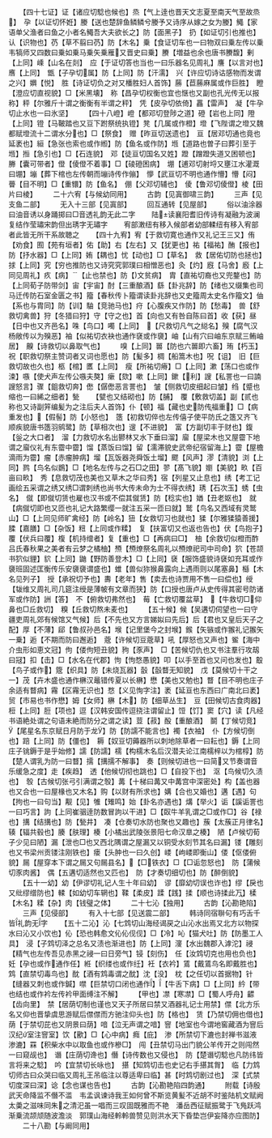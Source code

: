 <!-- { "loadSidebar": true } -->
　　【四十七证】证【诸应切騐也候也】烝【气上逹也晋天文志夏至南天气至故烝】　孕【以证切怀姙】媵【送也楚辞鱼鳞鳞兮媵予又诗序从嫁之女为媵】鱦【家语单父渔者曰鱼之小者名鱦吾大夫欲长之】防【面黑子】　扔【如证切引也推也】认【识物也】芿【草不翦曰芿】防【木名】乗【食证切车也一曰物双曰乗左传以乗韦犒师又四数曰乗如乗马乗矢乗雁又晋史曰乗】賸【増益也余也唐书賸馥】剰【上同】嵊【山名在剡】　应【于证切答也当也一曰乐器名见周礼】譍【以言对也】噟【上同】　甑【子孕切属】防【上同】防【汗濡】　兴【许应切诗诂感物而发谓之兴】嬹【悦】　胜【诗证切负之对又橎胜妇人首饰】蕂【苣蕂麻属或作巨胜】　瞪【澄应切直视貌】□【米黑壊】　称【昌孕切权衡也宜也惬也又副也孔光传无以报称】秤【尔雅斤十谓之衡衡有半谓之秤】　凭【皮孕切依倚】靐【雷声】　凝【牛孕切止水也一曰氷坚】
　　【四十八嶝】嶝【都邓切登陟之道】磴【岩也上同】隥【上同】镫【马鞁踏也又豆下跗祭统执镫】凳【几属或作橙】墱【飞陛谓之墱又魏都赋墱流十二谓水分也】□【祭食】　赠【昨亘切送遗也】　亘【居邓切通也竟也延袤也】絙【急张也索也或作縆】防【鱼名或作防】堩【道路也曽子曰葬引至于堩】搄【急引也】□【石连貌】　邓【徒亘切国名又姓】蹬【蹭蹬失道又困顿也】幐【囊可带者】僜【倰僜不着事】□【碐磴困病】　堋【逋邓切射埒又壅江水灌溉曰堋】塴【葬下棺也左传朝而塴诗传作傰】　懜【武亘切不明也通作懵】懵【闷】瞢【目不明】□【重镮】防【鱼名】　倗【父邓切辅也】　倰【鲁邓切倰僜】棱【田片曰棱】
　　二十六宥【与候幼同用】
　　古韵【见寘御啸三韵】
　　三声【见支鱼二部】
　　无入十三部【见寘部】
　　回互通转【见屋部】
　　俗以油涂器曰油音诱以身踊掷曰□音透礼韵无此二字
　　陆读襄阳耆旧传诗有凝融为波澜复结作莹璛宋韵但出琇字无璛字
　　宥部潄纽有移入候部者幼部輮纽有移入宥部者此皆无所干系故聴之
　　【四十九宥】宥【于救切寛也通作又礼记王三又】侑【劝食】囿【苑有垣者】佑【助】右【左右】又【犹更也】祐【福祐】酭【报也】防【抒水器】□【上同】姷【耦也】忧【动也】□【草名】　救【居佑切防也拯也】捄【上同】究【穷也推防也又诗究究郭璞曰相憎恶也】灸【灼】廐【马舍】廏【上同见周礼】疚【病】【止也禁也】防【文贫病】　胄【直祐切裔也又兜鍪也】防【上同荀子防带剑】宙【宇宙】酎【三重酿酒】繇【卦兆辞】防【绪也又缀集也司马迁传防石室金匮之书】籀【春秋传卜籀谓读卦兆辞也又史籀周太史名作籀文】伷【系也与胄同】防【训】駎【竞驰马也】疛【心腹疾又作防】防【愁毒】　兽【舒救切禽兽】狩【冬猎曰狩】守【守之也】首【向也又有咎自陈曰首】收【获】昼【日中也又齐邑名】咮【鸟口】噣【上同】　【尺救切凡气之縂名】殠【腐气汉杨敞传以为殠恶】袖【似祐切衣袂也通作褎或作褏】岫【山有穴曰岫东京赋三鲔岫居】　齅【诗救切以鼻取气也】
　　嗅【上同】嘼【防也六嘼即六畜】珛【朽玉】　祝【职救切祭主赞词者又词也愿也】防【髪多】椆【船篙木也】呪【诅】　旧【巨救切故也久也】柩【棺】匶【上同】　瘦【所祐切瘠】□【上同】漱【荡口也或作涑】嗾【使犬声左传公嗾夫獒】瘶【欬】嗽【上同】鏉【利】謏【私詈也一曰諵謏怒言】骤【鉏救切奔】僽【僝僽恶言詈也】　皱【侧救切皮细起曰皱】绉【蹙也缩也一曰絺之细者】甃
　　【甓也又结砌也】防【脯】　覆【敷救切盖】副【贰也称也又诗副笄编髪为之注后夫人首饰】仆【顿】福【藏也史防传福重】□【病重发也】【假髻】防【小怒也】　簉【初救切倅也左传僖子使平防氏之簉又齐飞顺疾貌唐书簉羽鹓鹭】防【草相次也】遚【不进貌】　富【方副切丰于财也】鍑【釡之大口者】　溜【力救切水名出鬰林又水下垂曰溜】廇【屋梁木也又屋霤下地谓之廇仪礼有东霤中霤】馏【蒸饭曰馏】留【濡滞貌史武帝纪宿留海上】霤【屋檐滴雨为霤】瘤【赤瘤肿病】塯【瓦饭器尧舜饭土塯】飂【风声】漻【清貌】浏【上同】鹨【鸟名似鷃】□【地名左传与之石□之田】翏【髙飞貌】嬼【美貌】畂【百亩曰畂】　秀【息救切茂也美也又草木之华曰秀】宿【列星又止息也】绣【考工记画绘五采谓之绣又绣□谓刺绣也尚书大传未命为士不得衣绣】琇【石次玉】蜏【虫名】　僦【即僦切赁也雇也汉书或不偿其僦赁】防【稔实也】媨【丑老妪也】　就【病僦切即也又匝也礼记大路繁缨一就注五采一匝曰就】鹫【鸟名又西域有灵鹫山】□【上同见师旷禽经】防【岭名】狃【女救切习也就也】猱【尔雅猱猿善援】腬【嘉膳】□【杂饭】粈【上同或作糅】　复【扶富切又也返也告也】伏【鸟抱子】覆【伏兵曰覆】椱【机持缯者】复【重也】□【再病曰□】　柚【余救切似橙而酢吕氏春秋果之美者有云梦之橘柚】槱【槱燎祭名周礼以槱燎祀司中司命】狖【苍颉书狖似貍】貁【上同】鼬【野防善登木】□【上同】褎【服饰盛貌诗褎如充耳或作褏班固述匡衡传乐安褏褏谓盛也】蜼【兽似狝猴鼻露向上遇雨则以尾塞鼻】櫾【木名见列子】　授【承祝切予也】夀【老年】售【卖去也诗贾用不售一曰偿也】绶【韨维又周礼司几筵注绶是薄帔有文章而狭】防【口授也唐卢从史传得其密号防诸军或作防】詶【答】　不【俯救切弗然也】　莓【亡救切覆盆草】　【牛救切□仰鼻也□丘救切】　糗【丘救切熬未麦也】
　　【五十候】候【吴遘切伺望也一曰守疆吏周礼郊有候馆又气候】后【不先也又方言娣姒曰先后】后【君也又皇后天子之配】厚【不薄】郈【鲁叔孙邑名】堠【记里堡今之封堠】鍭【矢镞或作翭礼记翭矢一乗】逅【不期而防曰邂逅】　蔲【许候切豆蔲草】吼【厚怒也又声也】鲎【海中介虫形如恵文冠】佝【偻佝短丑貌】豞【豕声】　□【苦候切仇也又书注羣行攻刼曰冦】扣【击】□【水名在代郡】怐【怐愗愚貌】叩【以手至首也又问也发也】鷇【鸟子或作】簆【织具】防【未烧瓦器】瞉【瞉瞀无知貌】　戊【莫候切十干之一】茂【卉木盛也通作楙汉鼂错传夏以长楙】懋【美也又勉也】瞀【目不明也庄子余适有瞀病】霿【区霿无识也】愗【义见恂字注】袤【延亘也东西曰广南北曰袤】贸【市易也书作懋】姆【女师】楙【木】防【细草丛生】　豆【田候切古食肉器】梪【上同】脰【项也】逗【汉韩安国传逗挠注谓留止】饾【饤】窦【穴】读【凡经书语絶处谓之句语未絶而防分之谓之读】荳【菽】酘【重酿酒】　鬬【丁候切竞】【尾星名东京赋日月防于龙】防【防譳不能言也】襡【衣袖】　仆【方候切倒也】踣【上同】防【僵也】　耨【奴豆切薅器所以刺地除草者一曰耘也】鎒【上同庄子铫鎒于是乎始修】譳【防譳】檽【构檽木名后汉潜夫论江南檽梓以为棺椁】防【楚人谓乳为防一曰瞀】擩【搆擩不解事】　奏【则候切进也一曰简又节奏谓音乐缓急之度】走【疾趋】　透【他候切彻也跳也】□【自投下也】　沤【鸟候切久渍也】　彀【古候切张弓引满谓之彀】冓【十梯曰冓又中冓宫中深密处】构【盖也器也又合也一曰屋椽也又木名】购【以财有所求也】媾【合也又婚也】遘【遇】句【拘也一曰句当】觏【见】雊【雉鸣】始【卦名亦遇也】煹【举火】诟【謑诟詈也一曰巧言】訽【上同崔骃逹防数冒訽以干进】□【臤牛羊乳谓之□或作□】谷【禄也】搆【结搆也】防【甃井】　凑【仓奏切水防也聚也又趣也】蔟【太蔟正月律名】辏【辐共毂也】腠【肤理】楱【小橘出武陵张景阳七命汉臯之楱】　陋【卢候切荀子少见曰陋】漏【泄也□也又西北隅谓之屋漏又以铜受水刻节其名曰漏】镂【雕刻也又书梁州贡镂注刚铁也】瘘【头肿也一曰久创】嵝【岣嵝即衡山】偻【伛偻俯貌】屚【屋穿本下谓之屚又句屚县名】【□铁衣】□【□诟忽怒也】　防【蒲候切豕肉酱】　偶【五遘切适然也又匹也】　防【才奏切细切也】防【醉倒貌】
　　【五十一幼】幼【伊谬切礼记人生十年曰幼】　谬【靡幼切误也诈也】缪【戾也又纰缪缯防也】輮【如幼切车辋也】鞣【柔皮】蹂【践】揉【顺也诗揉此万】楺【木名】糅【杂】肉【钱璧之体】
　　二十七沁【独用】
　　古韵【沁勘艳陷】
　　三声【见侵部】
　　有入十七部【见送震二部】
　　韩诗同宿聨句有巧舌千皆礼韵无字
　　【五十二沁】沁【七鸩切山海经谒戻之山沁水出焉又北方以物探水曰沁又小饮也】伈【恐也韩愈文伈伈伣伣】□【冷】吣【猫犬吐】防【防墨工人具】　浸【子鸩切泽之总名又渍也渐进也】防【上同】濅【水出魏郡入滹沱】祲【精气也左传吾见赤黑之祲一曰日旁气】锓【刻伤】　任【汝鸩切克也用也负也】妊【孕也或作通作任】絍【织缕也或作纴】衽【衣衿】鵀【戴鵀鸟名即戴胜也】　鸩【直禁切毒鸟也】酖【酒有鸩毒谓之酖】沈【没】　枕【之任切以首据物】针【缝器又刺也或作鍼】噤【巨禁切口闭也通作】【牛舌下病】□【上同】紟【带也结也或作衿左传衿甲面缚注不解】
　　【甲也】凚【寒凚】□【蜀人呼舟】齽【齿向里】　禁【居荫切制也谨也又天子所居曰禁又酒器礼记士用禁】僸【北方乐名又仰也晋挚虞思游赋后僸僸而方驰注仰头也】防【格也】　赁【乃禁切佣也借也】　荫【于禁切芘也又阴景曰荫】喑【泣无声谓之喑】窨【地室也今谓地窖藏酒为窨后汉纪室注窨室】饮【歠】□【心中病】癊【庇】　渗【所禁切下漉也封禅书滋液渗漉】罧【积柴水中以取鱼也或作槮□】　闯【丑禁切马出门貌公羊传开之则闯然一曰窥觇也】　谮【庄荫切谗也】僭【诗传数也又侵也】　防【楚谮切騐也凡防纬皆言将来之騐】　吟【宜禁切长咏也】　揕【知鸩切击也史记右手揕其胷】　临【力鸩切师古曰众哭曰临又周礼王吊临注以尊适卑曰临】甚【时鸩切剧过也】　深【式禁切度深曰深】谂【念也谋也告也】
　　古韵【沁勘艳陷四韵通】
　　附载【诗殷武天命降监不僭不滥　韦孟讽谏诗我王如何曾不斯览黄髪不近胡不时鉴陆机文赋阙太羮之滋味同朱之清汜虽一唱而三叹固既雅而不艳　潘岳西征赋振鹭于飞鳬跃鸿渐乗流颉颃随波澹淡　郭璞山海经軨軨兽赞见则洪水天下昏垫岂伊妄降亦应图防】
　　二十八勘【与阚同用】
